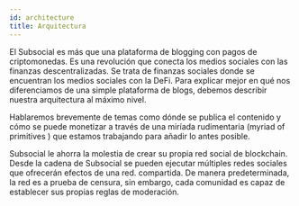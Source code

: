 ```yaml
---
id: architecture
title: Arquitectura
---
```


El Subsocial es más que una plataforma de blogging con pagos de criptomonedas. Es una revolución que conecta los medios sociales con las finanzas descentralizadas. Se trata de finanzas sociales donde se encuentran los medios sociales con la DeFi. Para explicar mejor en qué nos diferenciamos de una simple plataforma de blogs, debemos describir nuestra arquitectura al máximo nivel.

Hablaremos brevemente de temas como dónde se publica el contenido y cómo se puede monetizar a través de una miríada rudimentaria (myriad of primitives ) que estamos trabajando para añadir lo antes posible.

Subsocial le ahorra la molestia de crear su propia red social de blockchain. Desde la cadena de Subsocial se pueden ejecutar múltiples redes sociales que ofrecerán efectos de una red. compartida. De manera predeterminada, la red es a prueba de censura, sin embargo, cada comunidad es capaz de establecer sus propias reglas de moderación.
